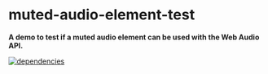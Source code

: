 # muted-audio-element-test

**A demo to test if a muted audio element can be used with the Web Audio API.**

[![dependencies](https://img.shields.io/david/chrisguttandin/muted-audio-element-test.svg?style=flat-square)](https://www.npmjs.com/package/muted-audio-element-test)
